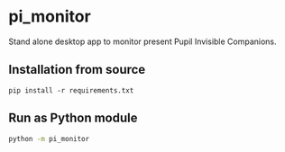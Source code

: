# pi_monitor
Stand alone desktop app to monitor present Pupil Invisible Companions.

## Installation from source

```
pip install -r requirements.txt
```

## Run as Python module

```sh
python -m pi_monitor
```
